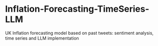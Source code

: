 # Inflation-Forecasting-TimeSeries-LLM
UK Inflation forecasting model based on past tweets: sentiment analysis, time series and LLM implementation
